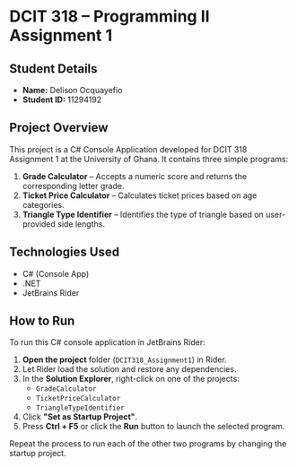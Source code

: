 # DCIT 318 – Programming II Assignment 1

## Student Details
- **Name:** Delison Ocquayefio  
- **Student ID:** 11294192

## Project Overview
This project is a C# Console Application developed for DCIT 318 Assignment 1 at the University of Ghana. It contains three simple programs:

1. **Grade Calculator** – Accepts a numeric score and returns the corresponding letter grade.
2. **Ticket Price Calculator** – Calculates ticket prices based on age categories.
3. **Triangle Type Identifier** – Identifies the type of triangle based on user-provided side lengths.

## Technologies Used
- C# (Console App)
- .NET
- JetBrains Rider 

## How to Run
To run this C# console application in JetBrains Rider:

1. **Open the project** folder (`DCIT318_Assignment1`) in Rider.
2. Let Rider load the solution and restore any dependencies.
3. In the **Solution Explorer**, right-click on one of the projects:
   - `GradeCalculator`
   - `TicketPriceCalculator`
   - `TriangleTypeIdentifier`
4. Click **"Set as Startup Project"**.
5. Press **Ctrl + F5** or click the **Run** button to launch the selected program.

Repeat the process to run each of the other two programs by changing the startup project.
